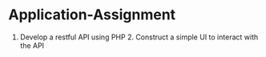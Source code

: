 # Application-Assignment
1. Develop a restful API using PHP  2. Construct a simple UI to interact with the API 
